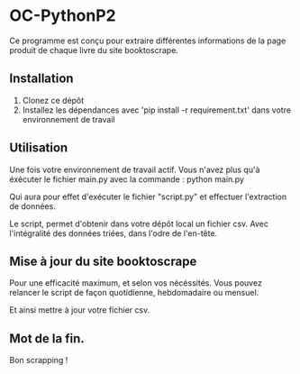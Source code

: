 # OC-PythonP2

Ce programme est conçu pour extraire différentes informations de la page produit de chaque livre du site booktoscrape.

## Installation

1. Clonez ce dépôt
2. Installez les dépendances avec 'pip install -r requirement.txt' dans votre environnement de travail

## Utilisation

Une fois votre environnement de travail actif. Vous n'avez plus qu'à éxécuter le fichier main.py avec la commande :
python main.py

Qui aura pour effet d'exécuter le fichier "script.py" et effectuer l'extraction de données. 

Le script, permet d'obtenir dans votre dépôt local un fichier csv. Avec l'intégralité des données triées, dans l'odre de l'en-tête.

## Mise à jour du site booktoscrape

Pour une efficacité maximum, et selon vos nécéssités. Vous pouvez relancer le script de façon quotidienne, hebdomadaire ou mensuel. 

Et ainsi mettre à jour votre fichier csv. 

## Mot de la fin.

Bon scrapping !